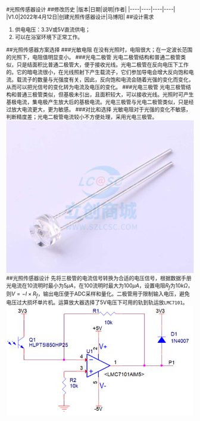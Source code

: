 #光照传感器设计
##修改历史
|版本|日期|说明|作者|
|----|----|----|----|
|V1.0|2022年4月12日|创建光照传感器设计|马博阳|
##设计需求
1. 供电电压：3.3V或5V直流供电；
2. 可以在浴室环境下正常工作。

##光照传感器方案选择
###光敏电阻
在没有光照时，电阻很大；在一定波长范围的光照下，电阻值明显变小。
###光电二极管
光电二极管结构和普通二极管类似，只是结面积比普通二极管大，便于接收光线。光电二极管在反向电压下工作的。它的暗电流很小，在光线照射下产生载流子，它们参加导电会增大反向饱和电流。载流子的数量与光强度有关，因此，反向饱和电流会随着光强的变化而变化，从而可以把光信号的变化转为电流及电压的变化。
###光电三极管
光电三极管结构和普通三极管类似，但基极未引出，且面积较大，可以接收光线。光照时可产生基极电流，集电极产生放大后的基极电流。光电三极管与光电二极管类似，只是经过放大电流更大，更为敏感。
###对比和选择
光敏电阻对于光强的变化不敏感，判断精度差；光电二极管电流较小不方便处理，采用光电三极管。
![LightSensor](Image/LightSensor.png)
##光照传感器设计
先将三极管的电流信号转换为合适的电压信号，根据数据手册光电流在10流明时最小为$5\mu A$，在100流明时最大为$100\mu A$，设置电阻$R_f$为$10k\Omega$，则$V=-I \times R_f$，输出电压便于ADC采样和量化。二极管用于限制输入电压，避免电压过大损坏单片机。运算放大器选择了5V电压下可用的轨到轨运放`LMC7101`。
![LightSensor_Schematic](Image/LightSensor_Schematic.png)
